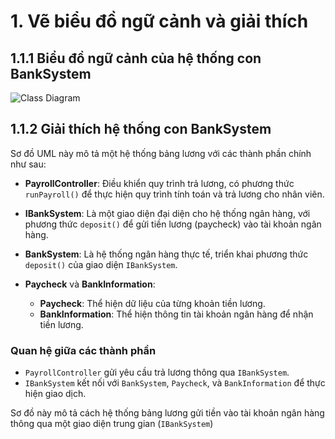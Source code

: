 # 1. Vẽ biểu đồ ngữ cảnh và giải thích
## 1.1.1 Biểu đồ ngữ cảnh của hệ thống con BankSystem

![Class Diagram](https://www.planttext.com/api/plantuml/png/d5AzJiCm4Dxp5ATChKGYM2Chgc3gXjILvN3SOCKvMxP36q6VZ857uXMmQr92smaFySNVVJ-v-ElZS-KyMZ_qAaEbzAwNUqbjvZf91Ytsm7LlD0do6pyg0LPmZzGgaMK6UOUjWFmHHwkLWitelEXpUCio0AxGEVY17ZJvk0iBZF7qKjUXwnAlm0u49fqlbb5AaXTsYrp0-XwfIpR11S9gXD5E-WK69VuYU5V1LDr4eewC2k9pJLjjU_HIqp9m3xyfPwgCkU7PfTfOlH_hEXhDEgf_Unw2K1YazEEfdx5qa5oEgKuzP_o4NmwiQFIEYlhFR2h86nb_rPJLmT7EmQl49xejoxiyYCqfxBqiPvzvXXR1OCfy1ReIDOnt9QY95-iR003__mC0)

## 1.1.2 Giải thích hệ thống con BankSystem

Sơ đồ UML này mô tả một hệ thống bảng lương với các thành phần chính như sau:

- **PayrollController**: Điều khiển quy trình trả lương, có phương thức `runPayroll()` để thực hiện quy trình tính toán và trả lương cho nhân viên.
  
- **IBankSystem**: Là một giao diện đại diện cho hệ thống ngân hàng, với phương thức `deposit()` để gửi tiền lương (paycheck) vào tài khoản ngân hàng.

- **BankSystem**: Là hệ thống ngân hàng thực tế, triển khai phương thức `deposit()` của giao diện `IBankSystem`.

- **Paycheck** và **BankInformation**:
  - **Paycheck**: Thể hiện dữ liệu của từng khoản tiền lương.
  - **BankInformation**: Thể hiện thông tin tài khoản ngân hàng để nhận tiền lương.

### Quan hệ giữa các thành phần
- `PayrollController` gửi yêu cầu trả lương thông qua `IBankSystem`.
- `IBankSystem` kết nối với `BankSystem`, `Paycheck`, và `BankInformation` để thực hiện giao dịch.

Sơ đồ này mô tả cách hệ thống bảng lương gửi tiền vào tài khoản ngân hàng thông qua một giao diện trung gian (`IBankSystem`)
